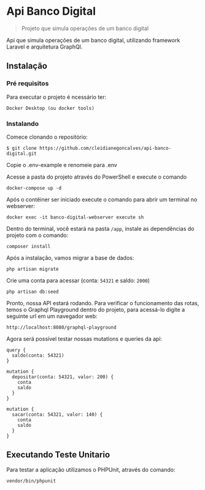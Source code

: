 
# Api Banco Digital
> Projeto que simula operações de um banco digital

Api que simula operações de um banco digital, utilizando framework Laravel e arquitetura GraphQl.

## Instalação
### Pré requisitos

Para executar o projeto é ncessário ter:

```
Docker Desktop (ou docker tools)
```

### Instalando

Comece clonando o repositório:
```
$ git clone https://github.com/cleidianegoncalves/api-banco-digital.git
```

Copie o .env-example e renomeie para .env

Acesse a pasta do projeto através do PowerShell e execute o comando
```
docker-compose up -d
```

Após o contêiner ser iniciado execute o comando para abrir um terminal no webserver:

```
docker exec -it banco-digital-webserver execute sh
```

Dentro do terminal, você estará na pasta `/app`, instale as dependências do projeto com o comando:

```
composer install
```

Após a instalação, vamos migrar a base de dados:

```
php artisan migrate
```

Crie uma conta para acessar (conta: `54321` e saldo: `2000`)

```
php artisan db:seed
```

Pronto, nossa API estará rodando. Para verificar o funcionamento das rotas, temos o Graphql Playground dentro do projeto, para acessá-lo digite a seguinte url em um navegador web:
```
http://localhost:8080/graphql-playground
```

Agora será possível testar nossas mutations e queries da api:

```
query {
  saldo(conta: 54321)
}

mutation {
  depositar(conta: 54321, valor: 200) {
    conta
    saldo
  }
}

mutation {
  sacar(conta: 54321, valor: 140) {
    conta
    saldo
  }
}
```

## Executando Teste Unitario

Para testar a aplicação utilizamos o PHPUnit, através do comando:

```
vendor/bin/phpunit
```
